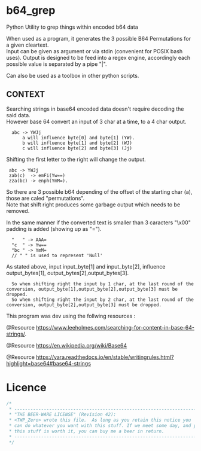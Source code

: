 # b64_grep
Python Utility to grep things within encoded b64 data

When used as a program, it generates the 3 possible B64 Permutations for a given cleartext.  
Input can be given as argument or via stdin (convenient for POSIX bash uses). 
Output is designed to be feed into a regex engine, accordingly each possible value is separated by a pipe "|".  


Can also be used as a toolbox in other python scripts.

## CONTEXT
  Searching strings in base64 encoded data doesn't require decoding the said data.  
  However base 64 convert an input of 3 char at a time, to a 4 char output.  
  
      abc -> YWJj  
          a will influence byte[0] and byte[1] (YW). 
          b will influence byte[1] and byte[2] (WJ)  
          c will influence byte[2] and byte[3] (Jj)  
       
  Shifting the first letter to the right will change the output. 
  
     abc -> YWJj  
     zab(c)  -> emFi(Yw==)  
     zza(bc) -> enph(YmM=). 
  
  So there are 3 possible b64 depending of the offset of the starting char (a), those are caled "permutations".  
  Note that shift right produces some garbage output which needs to be removed.  
  
  In the same manner if the converted text is smaller than 3 caracters "\x00" padding is added (showing up as "=").  
  
      "   " -> AAA=  
      "c  " -> Yw==  
      "bc " -> YmM=  
      // " " is used to represent 'Null'       

  As stated above, input input_byte[1] and input_byte[2], influence output_bytes[1], output_bytes[2],output_bytes[3].  
  
      So when shifting right the input by 1 char, at the last round of the conversion, output_byte[1],output_byte[2],output_byte[3] must be dropped.  
      So when shifting right the input by 2 char, at the last round of the conversion, output_byte[2],output_byte[3] must be dropped.  
        
This program was dev using the follwing resources :  

  @Resource https://www.leeholmes.com/searching-for-content-in-base-64-strings/. 
  
  @Resource https://en.wikipedia.org/wiki/Base64   
  
  @Resource https://yara.readthedocs.io/en/stable/writingrules.html?highlight=base64#base64-strings  

# Licence
```C
/*
 * ----------------------------------------------------------------------------
 * "THE BEER-WARE LICENSE" (Revision 42):
 * <TWP_Zero> wrote this file.  As long as you retain this notice you
 * can do whatever you want with this stuff. If we meet some day, and you think
 * this stuff is worth it, you can buy me a beer in return.   
 * ----------------------------------------------------------------------------
 */
```
